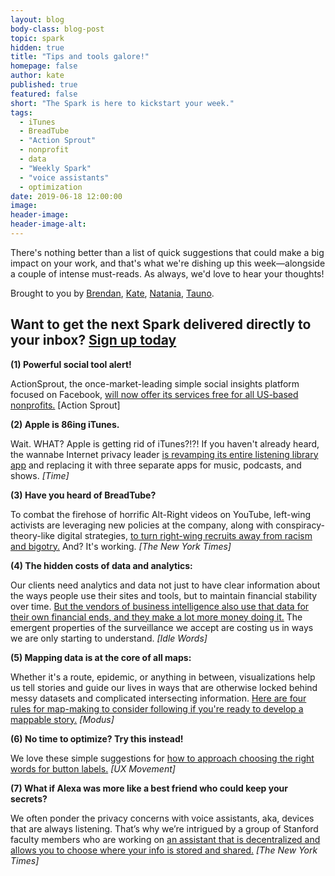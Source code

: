 ```yaml
---
layout: blog
body-class: blog-post
topic: spark
hidden: true
title: "Tips and tools galore!"
homepage: false
author: kate
published: true
featured: false
short: "The Spark is here to kickstart your week."
tags:
  - iTunes
  - BreadTube
  - "Action Sprout"
  - nonprofit
  - data
  - "Weekly Spark"
  - "voice assistants"
  - optimization
date: 2019-06-18 12:00:00
image:
header-image:
header-image-alt:
---
```

There's nothing better than a list of quick suggestions that could make a big impact on your work, and that's what we're dishing up this week—alongside a couple of intense must-reads. As always, we'd love to hear your thoughts!

Brought to you by [Brendan](https://thinkshout.com/team/brendan/), [Kate](https://thinkshout.com/team/kate/), [Natania](https://thinkshout.com/team/natania/), [Tauno](https://thinkshout.com/team/tauno/).

## Want to get the next Spark delivered directly to your inbox? [**Sign up today**](http://eepurl.com/dFrmtn)

**(1) Powerful social tool alert!**

ActionSprout, the once-market-leading simple social insights platform focused on Facebook, [will now offer its services free for all US-based nonprofits.](http://actionsprout.help/pricing-terms-privacy-and-security/actionsprout-grants) [Action Sprout]

**(2) Apple is 86ing iTunes.**

Wait. WHAT? Apple is getting rid of iTunes?!?! If you haven't already heard, the wannabe Internet privacy leader [is revamping its entire listening library app](https://time.com/5600502/apple-itunes-app-music/) and replacing it with three separate apps for music, podcasts, and shows. _[Time]_

**(3) Have you heard of BreadTube?**

To combat the firehose of horrific Alt-Right videos on YouTube, left-wing activists are leveraging new policies at the company, along with conspiracy-theory-like digital strategies, [to turn right-wing recruits away from racism and bigotry.](https://www.nytimes.com/interactive/2019/06/08/technology/youtube-radical.html) And? It's working. _[The New York Times]_

**(4) The hidden costs of data and analytics:**

Our clients need analytics and data not just to have clear information about the ways people use their sites and tools, but to maintain financial stability over time. [But the vendors of business intelligence also use that data for their own financial ends, and they make a lot more money doing it.](https://idlewords.com/2019/06/the_new_wilderness.htm) The emergent properties of the surveillance we accept are costing us in ways we are only starting to understand. _[Idle Words]_

**(5) Mapping data is at the core of all maps:**

Whether it's a route, epidemic, or anything in between, visualizations help us tell stories and guide our lives in ways that are otherwise locked behind messy datasets and complicated intersecting information. [Here are four rules for map-making to consider following if you're ready to develop a mappable story.](https://modus.medium.com/what-makes-a-map-good-4db0de3b2cec) _[Modus]_

**(6) No time to optimize? Try this instead!**

We love these simple suggestions for [how to approach choosing the right words for button labels.](https://medium.com/@uxmovement/5-rules-for-choosing-the-right-words-on-button-labels-dc3f74c2c2a3) _[UX Movement]_

**(7) What if Alexa was more like a best friend who could keep your secrets?**

We often ponder the privacy concerns with voice assistants, aka, devices that are always listening. That’s why we’re intrigued by a group of Stanford faculty members who are working on [an assistant that is decentralized and allows you to choose where your info is stored and shared.](https://www.nytimes.com/2019/06/14/technology/virtual-assistants-privacy.html) _[The New York Times]_
